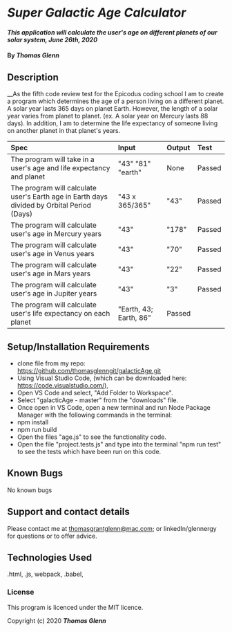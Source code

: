 
# _Super Galactic Age Calculator_

#### _This application will calculate the user's age on different planets of our solar system, June 26th, 2020_

#### By _**Thomas Glenn**_

## Description

__As the fifth code review test for the Epicodus coding school I am to create a program which determines the age of a person living on a different planet. A solar year lasts 365 days on planet Earth. However, the length of a solar year varies from planet to planet. (ex. A solar year on Mercury lasts 88 days). In addition, I am to determine the life expectancy of someone living on another planet in that planet's years.

| Spec   |     Input     |  Output | Test |
|:----------|:-------------|:------| :------|
| The program will take in a user's age and life expectancy and planet |  "43" "81" "earth" | None | Passed   |
| The program will calculate user's Earth age in Earth days divided by Orbital Period (Days) |  "43 x 365/365" |  "43" |    Passed    |
| The program will calculate user's age in Mercury years | "43" |  "178" |  Passed    |
| The program will calculate user's age in Venus years | "43" |  "70" |  Passed    |
| The program will calculate user's age in Mars years | "43" | "22" |   Passed   |
| The program will calculate user's age in Jupiter years | "43" | "3" |  Passed  |
| The program will calculate user's life expectancy on each planet | "Earth, 43; Earth, 86" | Passed  |

## Setup/Installation Requirements

* clone file from my repo: https://github.com/thomasglenngit/galacticAge.git
* Using Visual Studio Code, (which can be downloaded here: https://code.visualstudio.com/),
* Open VS Code and select, "Add Folder to Workspace".
* Select "galacticAge - master" from the "downloads" file.
* Once open in VS Code, open a new terminal and run Node Package Manager with the following commands in the terminal:
* npm install
* npm run build
* Open the files "age.js" to see the functionality code.
* Open the file "project.tests.js" and type into the terminal "npm run test" to see the tests which have been run on this code.



## Known Bugs

No known bugs

## Support and contact details

Please contact me at thomasgrantglenn@mac.com; or linkedIn/glennergy for questions or to offer advice.

## Technologies Used

.html, .js, webpack, .babel, 

### License

This program is licenced under the MIT licence.

Copyright (c) 2020 **_Thomas Glenn_**